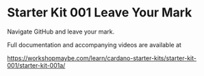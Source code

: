 # Starter Kit 001 Leave Your Mark
Navigate GitHub and leave your mark.

Full documentation and accompanying videos are available at 

https://workshopmaybe.com/learn/cardano-starter-kits/starter-kit-001/starter-kit-001a/ 

